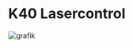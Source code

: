 # K40 Lasercontrol

![grafik](https://github.com/meerk40t/meerk40t/assets/2670784/b1a867ac-5b09-42e5-81ab-a3d80a9436f1)
